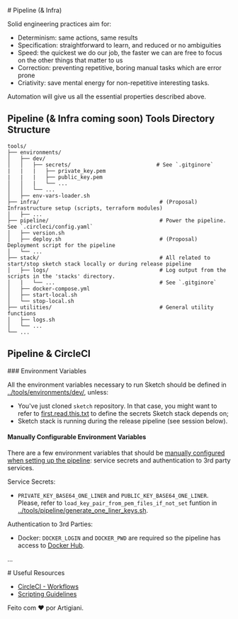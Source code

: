 # Pipeline (& Infra)

Solid engineering practices aim for:
 * Determinism: same actions, same results
 * Specification: straightforward to learn, and reduced or no ambiguities
 * Speed: the quickest we do our job, the faster we can are free to focus on the other things that matter to us
 * Correction: preventing repetitive, boring manual tasks which are error prone
 * Criativity: save mental energy for non-repetitive interesting tasks.

Automation will give us all the essential properties described above.

## Pipeline (& Infra coming soon) Tools Directory Structure

```
tools/
├── environments/
│   ├── dev/
│   │   ├── secrets/                           # See `.gitginore`
|   |   |   ├── private_key.pem
|   |   |   ├── public_key.pem
│   │   |   └── ...
│   │   └── ...
│   ├── env-vars-loader.sh
├── infra/                                      # (Proposal) Infrastructure setup (scripts, terraform modules)
│   ├── ...
├── pipeline/                                   # Power the pipeline. See `.circleci/config.yaml`
│   ├── version.sh
│   ├── deploy.sh                               # (Proposal) Deployment script for the pipeline
│   └── ...
├── stack/                                      # All related to start/stop sketch stack locally or during release pipeline
│   ├── logs/                                   # Log output from the scripts in the 'stacks' directory.
│   |   └── ...                                 # See `.gitginore`
│   ├── docker-compose.yml
│   ├── start-local.sh
│   └── stop-local.sh
├── utilities/                                  # General utility functions
│   ├── logs.sh
│   └── ...
└── ...
```

## Pipeline & CircleCI

### Environment Variables

All the environment variables necessary to run Sketch should be defined in [../tools/environments/dev/](../tools/environments/dev/), unless:
 * You've just cloned `sketch` repository. In that case, you might want to refer to [first.read.this.txt](../tools/environments/dev/secrets/first.read.this.txt) to define the secrets Sketch stack depends on;
 * Sketch stack is running during the release pipeline (see session below).

#### Manually Configurable Environment Variables

There are a few environment variables that should be [manually configured when setting up the pipeline](https://app.circleci.com/settings/project/github/rafaelfiume/sketch/environment-variables?return-to=https%3A%2F%2Fapp.circleci.com%2Fpipelines%2Fgithub%2Frafaelfiume%2Fsketch): service secrets and authentication to 3rd party services.

Service Secrets:

 - `PRIVATE_KEY_BASE64_ONE_LINER` and `PUBLIC_KEY_BASE64_ONE_LINER`. Please, refer to `load_key_pair_from_pem_files_if_not_set` funtion in [../tools/pipeline/generate_one_liner_keys.sh](../tools/pipeline/generate_one_liner_keys.sh).

Authentication to 3rd Parties:

 - Docker: `DOCKER_LOGIN` and `DOCKER_PWD` are required so the pipeline has access to [Docker Hub](https://hub.docker.com/repository/docker/rafaelfiume/sketch/general).

...

# Useful Resources
 - [CircleCI - Workflows](https://circleci.com/docs/workflows/)
 - [Scripting Guidelines](artigiani/Scripting)


Feito com ❤️ por Artigiani.
